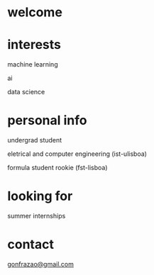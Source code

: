 # welcome

# interests
machine learning

ai 

data science

# personal info
undergrad student

eletrical and computer engineering (ist-ulisboa)

formula student rookie (fst-lisboa)

# looking for
summer internships

# contact
gonfrazao@gmail.com

<!---
StrangeRabbit/StrangeRabbit is a ✨ special ✨ repository because its `README.md` (this file) appears on your GitHub profile.
You can click the Preview link to take a look at your changes.
--->
